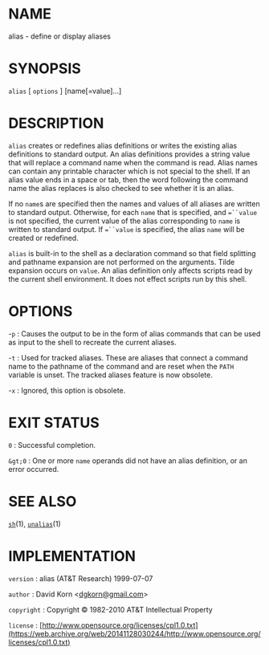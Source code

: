 # NAME

alias - define or display aliases

# SYNOPSIS

`alias` \[ `options` \] \[name\[=value\]...\]

# DESCRIPTION

`alias` creates or redefines alias definitions or writes the existing
alias definitions to standard output. An alias definitions provides a
string value that will replace a command name when the command is read.
Alias names can contain any printable character which is not special to
the shell. If an alias value ends in a space or tab, then the word
following the command name the alias replaces is also checked to see
whether it is an alias.

If no `name`s are specified then the names and values of all aliases are
written to standard output. Otherwise, for each `name` that is
specified, and `=``value` is not specified, the current value of the
alias corresponding to `name` is written to standard output. If
`=``value` is specified, the alias `name` will be created or
redefined.

`alias` is built-in to the shell as a declaration command so that
field splitting and pathname expansion are not performed on the
arguments. Tilde expansion occurs on `value`. An alias definition only
affects scripts read by the current shell environment. It does not
effect scripts run by this shell.

# OPTIONS

-`p`
: Causes the output to be in the form of alias commands that can be
    used as input to the shell to recreate the current aliases.

-`t`
: Used for tracked aliases. These are aliases that connect a command
    name to the pathname of the command and are reset when the `PATH`
    variable is unset. The tracked aliases feature is now obsolete.

-`x`
: Ignored, this option is obsolete.

# EXIT STATUS

`0`
: Successful completion.

`&gt;0`
: One or more `name` operands did not have an alias definition, or an
    error occurred.

# SEE ALSO

[`sh`](/web/20141128030244/http://www2.research.att.com/~astopen/man/man1/sh.html)(1),
[`unalias`](/web/20141128030244/http://www2.research.att.com/~astopen/man/man1/unalias.html)(1)

# IMPLEMENTATION

`version`
: alias (AT&T Research) 1999-07-07

`author`
: David Korn
    &lt;[dgkorn@gmail.com](https://web.archive.org/web/20141128030244/mailto:dgkorn@gmail.com)&gt;

`copyright`
: Copyright © 1982-2010 AT&T Intellectual Property

`license`
: [http://www.opensource.org/licenses/cpl1.0.txt](https://web.archive.org/web/20141128030244/http://www.opensource.org/licenses/cpl1.0.txt)


